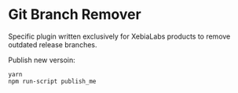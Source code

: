 # Git Branch Remover

Specific plugin written exclusively for XebiaLabs products to remove outdated release branches.
 
 Publish new versoin:
 
 ```shell
yarn
npm run-script publish_me
```
